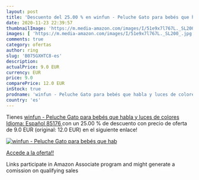 ```yaml
---
layout: post
title: 'Descuento del 25.00 % en winfun - Peluche Gato para bebés que hab'
date: 2020-11-23 22:39:57
thumbnailImage: 'https://m.media-amazon.com/images/I/51e9x7l767L._SL200_.jpg'
images: [ 'https://m.media-amazon.com/images/I/51e9x7l767L._SL200_.jpg' ]
comments: true
category: ofertas
author: ring
slug: 'B075GXHTC8-es'
description:
actualPrice: 9.0 EUR
currency: EUR
price: 9.0
comparePrice: 12.0 EUR
inStock: true
prodname: 'winfun - Peluche Gato para bebés que habla y luces de colores  Idioma: Español  85176 '
country: 'es'
---
```


Tienes [winfun - Peluche Gato para bebés que habla y luces de colores  Idioma: Español  85176 ](https://www.amazon.es/dp/B075GXHTC8/?tag=tolees-21) con un 25.00 % de descuento con precio de oferta de 9.0 EUR (original: 12.0 EUR) en el siguiente enlace!

[![winfun - Peluche Gato para bebés que hab](https://m.media-amazon.com/images/I/51e9x7l767L._SL200_.jpg)](https://www.amazon.es/dp/B075GXHTC8/?tag=tolees-21)

[Accede a la oferta!!](https://www.amazon.es/dp/B075GXHTC8/?tag=tolees-21)

Links participate in Amazon Associate program and might generate a comission on qualifying sales


